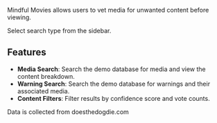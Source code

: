 Mindful Movies allows users to vet media for unwanted content before viewing.

Select search type from the sidebar.

## Features

- **Media Search**: Search the demo database for media and view the content breakdown.
- **Warning Search**: Search the demo database for warnings and their associated media.
- **Content Filters**: Filter results by confidence score and vote counts.

Data is collected from doesthedogdie.com